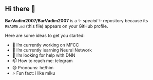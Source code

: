 ## Hi there 👋

**BarVadim2007/BarVadim2007** is a ✨ _special_ ✨ repository because its `README.md` (this file) appears on your GitHub profile.

Here are some ideas to get you started:

- 🔭 I’m currently working on MFCC
- 🌱 I’m currently learning Neural Network
- 🤔 I’m looking for help with DNN
- 📫 How to reach me: telegram
- 😄 Pronouns: he/him
- ⚡ Fun fact: i like miku
